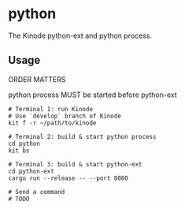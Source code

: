 # python

The Kinode python-ext and python process.

## Usage

ORDER MATTERS

python process MUST be started before python-ext

```
# Terminal 1: run Kinode
# Use `develop` branch of Kinode
kit f -r ~/path/to/kinode

# Terminal 2: build & start python process
cd python
kit bs

# Terminal 3: build & start python-ext
cd python-ext
cargo run --release -- --port 8080

# Send a command
# TODO
```
